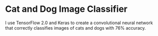 # Cat and Dog Image Classifier

I use TensorFlow 2.0 and Keras to create a convolutional neural network that correctly classifies images of cats and dogs with 76% accuracy.
